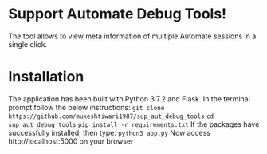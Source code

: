 # Support Automate Debug Tools!

The tool allows to view meta information of multiple Automate sessions in a single click.

# Installation

The application has been built with Python 3.7.2 and Flask. In the terminal prompt follow the below instructions:
`git clone https://github.com/mukeshtiwari1987/sup_aut_debug_tools`
`cd sup_aut_debug_tools`
`pip install -r requirements.txt`
If the packages have successfully installed, then type:
`python3 app.py`
Now access http://localhost:5000 on your browser